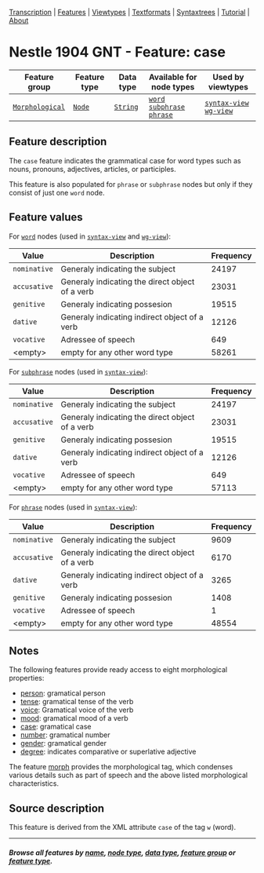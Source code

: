 <a name="start"></a>
<div class="hidden-content">
<a href="../transcription.md">Transcription</a> | <a href="README.md#start">Features</a> | <a href="../viewtypes.md#start">Viewtypes</a> | <a href="../textformats.md#start">Textformats</a> |  <a href="../syntaxtrees.md#start">Syntaxtrees</a> | <a href="../tutorial/README.md#start">Tutorial</a>  | <a href="../about.md#start">About</a>
</div>

# Nestle 1904 GNT - Feature: case

Feature group | Feature type | Data type | Available for node types | Used by viewtypes
---  | --- | --- | --- | ---
[`Morphological`](featuresbygroup.md#morphological-features) | [`Node`](featuresbyfeaturetype.md#node-features) | [`String`](featuresbydatatype.md#string-datatype)  | [`word`](featuresbynodetype.md#word-nodes) [`subphrase`](featuresbynodetype.md#subphrase-nodes) [`phrase`](featuresbynodetype.md#phrase-nodes) | [`syntax-view`](../syntax-view.md#start) [`wg-view`](../wg-view.md#start)

## Feature description

The `case` feature indicates the grammatical case for word types such as nouns, pronouns, adjectives, articles, or participles.

This feature is also populated for `phrase` or `subphrase` nodes but only if they consist of just one `word` node.

## Feature values

For [`word`](featuresbynodetype.md#word-nodes) nodes (used in [`syntax-view`](../syntax-view.md#start) and  [`wg-view`](../wg-view.md#start)):

Value | Description | Frequency
--- | --- | ---
`nominative` | Generaly indicating the subject | 24197
`accusative` | Generaly indicating the direct object of a verb | 23031
`genitive` | Generaly indicating possesion | 19515
`dative` | Generaly indicating indirect object of a verb | 12126
`vocative` | Adressee of speech | 649
&lt;empty&gt; | empty for any other word type | 58261

For [`subphrase`](featuresbynodetype.md#subphrase-nodes) nodes (used in [`syntax-view`](../syntax-view.md#start)):

Value | Description | Frequency
--- | --- | ---
`nominative` | Generaly indicating the subject | 24197
`accusative` | Generaly indicating the direct object of a verb | 23031
`genitive` | Generaly indicating possesion | 19515
`dative` | Generaly indicating indirect object of a verb | 12126
`vocative` | Adressee of speech | 649
&lt;empty&gt; | empty for any other word type | 57113

For [`phrase`](featuresbynodetype.md#phrase-nodes) nodes (used in [`syntax-view`](../syntax-view.md#start)):

Value | Description | Frequency
--- | --- | ---
`nominative` | Generaly indicating the subject | 9609
`accusative` | Generaly indicating the direct object of a verb | 6170
`dative` | Generaly indicating indirect object of a verb | 3265
`genitive` | Generaly indicating possesion | 1408
`vocative` | Adressee of speech | 1
&lt;empty&gt; | empty for any other word type | 48554

## Notes

The following features provide ready access to eight morphological properties:

 - [person](person.md#start): gramatical person
 - [tense](tense.md#start): gramatical tense of the verb
 - [voice](voice.md#start): Gramatical voice of the verb
 - [mood](mood.md#start): gramatical mood of a verb
 - [case](case.md#start): gramatical case
 - [number](number.md#start): gramatical number
 - [gender](gender.md#start): gramatical gender
 - [degree](degree.md#start): indicates comparative or superlative adjective

The feature [morph](morph.md#start) provides the morphological tag, which condenses various details such as part of speech and the above listed morphological characteristics.

## Source description

This feature is derived from the XML attribute `case` of the tag `w` (word).

---
#### *Browse all features by [name](featuresbyname.md#start), [node type](featuresbynodetype.md#start), [data type](featuresbydatatype.md#start), [feature group](featuresbygroup.md#start) or [feature type](featuresbyfeaturetype.md#start).*

